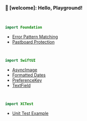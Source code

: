 ### 👋 [welcome]: Hello, Playground!

<!--
### Hi there 👋

**Kyeoeol/Kyeoeol** is a ✨ _special_ ✨ repository because its `README.md` (this file) appears on your GitHub profile.

Here are some ideas to get you started:

- 🔭 I’m currently working on ...
- 🌱 I’m currently learning ...
- 👯 I’m looking to collaborate on ...
- 🤔 I’m looking for help with ...
- 💬 Ask me about ...
- 📫 How to reach me: ...
- 😄 Pronouns: ...
- ⚡ Fun fact: ...
-->

<br>

```swift
import Foundation
```
- <a href="https://github.com/Kyeoeol/swift-error-pattern-matching">Error Pattern Matching</a> <br>
- <a href="https://github.com/Kyeoeol/swift-pastboard-protection">Pastboard Protection</a>

<br>

```swift
import SwiftUI
```
- <a href="https://github.com/Kyeoeol/swiftui-async-image">AsyncImage</a>
- <a href="https://github.com/Kyeoeol/swiftui-formatted-dates">Formatted Dates</a>
- <a href="https://github.com/Kyeoeol/swiftui-preferencekey">PreferenceKey</a>
- <a href="https://github.com/Kyeoeol/swiftui-textfield">TextField</a>

<br>

```swift
import XCTest
```
- <a href="https://github.com/Kyeoeol/example-unit-tests">Unit Test Example</a>
